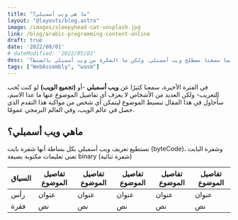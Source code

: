 ```yaml
---
title: "ما هي ويب أسمبلي؟"
layout: "@layouts/blog.astro"
image: /images/sleepyhead-cat-unsplash.jpg
link: /blog/arabic-programming-content-online
draft: true
date: '2022/08/01'
# dateModified: '2022/05/02'
desc: 'لطالما سمعنا مصطلح ويب أسمبلي، ولكن ما الفكرة من ويب أسمبلي بالضبط؟'
tags: ["WebAssembly", "wasm"]
---
```


في الفترة الأخيرة، سمعنا كثيرًا عن **ويب أسمبلي** -أو **(تجميع الويب)** لو كنت تُحب التعريب- ولكن العديد من الأشخاص لا يعرف أي تفاصيل الموضوع عنها ما عدا الاسم، سأُحاول في هذا المقال تبسيط الموضوع ليتمكن أي شخص من مواكبة هذا التقدم الذي حصل في عالم الويب، وفي العالم البرمجي عمومًا.

## ماهي ويب أسمبلي؟

نستطيع تعريف ويب أسمبلي بكل بساطة أنها شفرة بايت (byteCode)، وشفرة البايت تعني تعليمات مكتوبة بصيغة binary (شفرة ثنائية)


| السياق      | تفاصيل الموضوع | تفاصيل الموضوع | تفاصيل الموضوع | تفاصيل الموضوع | تفاصيل الموضوع |
| ----------- | ----------- | ----------- | ----------- | ----------- | ----------- |
| رأس      | عنوان       | عنوان       | عنوان       | عنوان       | عنوان       |
| فقرة   | نص        | نص        | نص        | نص        | نص        |